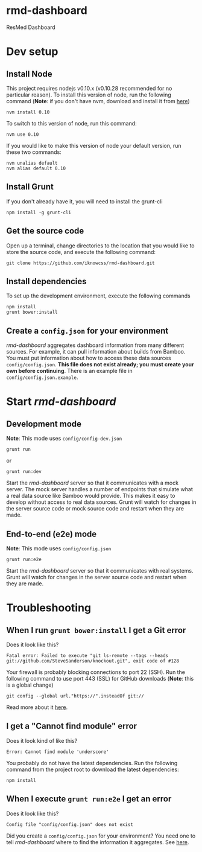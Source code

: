 rmd-dashboard
=============

ResMed Dashboard

# Dev setup

## Install Node
This project requires nodejs v0.10.x (v0.10.28 recommended for no particular reason). To install this version of node, run the following command (**Note**: if you don't have nvm, download and install it from [here](https://github.com/creationix/nvm))

    nvm install 0.10

To switch to this version of node, run this command:

    nvm use 0.10

If you would like to make this version of node your default version, run these two commands:

    nvm unalias default
    nvm alias default 0.10 

## Install Grunt
If you don't already have it, you will need to install the grunt-cli

    npm install -g grunt-cli

## Get the source code
Open up a terminal, change directories to the location that you would like to store the source code, and execute the following command:

    git clone https://github.com/iknowcss/rmd-dashboard.git

## Install dependencies
To set up the development environment, execute the following commands

    npm install
    grunt bower:install

## Create a `config.json` for your environment
*rmd-dashboard* aggregates dashboard information from many different sources. For example, it can pull information about builds from Bamboo. You must put information about how to access these data sources `config/config.json`. **This file does not exist already; you must create your own before continuing**. There is an example file in `config/config.json.example`.

# Start *rmd-dashboard*

## Development mode

**Note**: This mode uses `config/config-dev.json`

    grunt run

or

    grunt run:dev


Start the *rmd-dashboard* server so that it communicates with a mock server. The mock server handles a number of endpoints that simulate what a real data source like Bamboo would provide. This makes it easy to develop without access to real data sources. Grunt will watch for changes in the server source code or mock source code and restart when they are made.

## End-to-end (e2e) mode

**Note**: This mode uses `config/config.json`

    grunt run:e2e

Start the *rmd-dashboard* server so that it communicates with real systems. Grunt will watch for changes in the server source code and restart when they are made.

# Troubleshooting
## When I run `grunt bower:install` I get a Git error
Does it look like this?

    Fatal error: Failed to execute "git ls-remote --tags --heads git://github.com/SteveSanderson/knockout.git", exit code of #128

Your firewall is probably blocking connections to port 22 (SSH). Run the following command to use port 443 (SSL) for GitHub downloads (**Note**: this is a global change)

    git config --global url."https://".insteadOf git://

Read more about it [here](https://coderwall.com/p/sitezg).

## I get a "Cannot find module" error

Does it look kind of like this?

    Error: Cannot find module 'underscore'

You probably do not have the latest dependencies. Run the following command from the project root to download the latest dependencies:

    npm install

## When I execute `grunt run:e2e` I get an error
Does it look like this?

    Config file "config/config.json" does not exist

Did you create a `config/config.json` for your environment? You need one to tell *rmd-dashboard* where to find the information it aggregates. See [here](#create-a-configjson-for-your-environment).